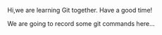 Hi,we are learning Git together.
Have a good time!

We are going to record some git commands here...